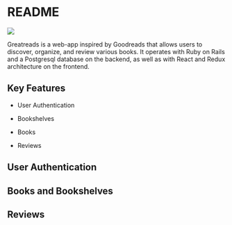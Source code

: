 # README

<a href="http://aa-greatreads.heroku-app.com">
<img src="https://imgur.com/SKhVy5z" />
</a>

Greatreads is a web-app inspired by Goodreads that allows users to discover, organize, and review various books. It operates with Ruby on Rails and a Postgresql database on the backend, as well as with React and Redux architecture on the frontend.

## Key Features

* User Authentication

* Bookshelves

* Books

* Reviews

## User Authentication

## Books and Bookshelves

## Reviews
